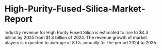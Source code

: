 # High-Purity-Fused-Silica-Market-Report
Industry revenue for High Purity Fused Silica is estimated to rise to $4.3 billion by 2035 from $1.8 billion of 2024. The revenue growth of market players is expected to average at 8.1% annually for the period 2024 to 2035.
